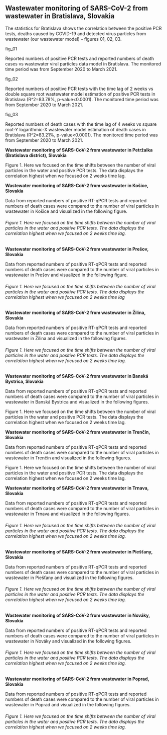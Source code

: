 ## Wastewater monitoring of SARS-CoV-2 from wastewater in Bratislava, Slovakia

The statistics for Bratislava shows the correlation between the positive PCR tests, deaths caused by COVID-19 and detected virus particles from wastewater (our wastewater model) – figures 01, 02, 03.



fig\_01

Reported numbers of positive PCR tests and reported numbers of death cases vs wastewater viral particles data model in Bratislava. The monitored time period was from September 2020 to March 2021.



fig\_02

Reported numbers of positive PCR tests with the time lag of 2 weeks vs double square root wastewater model estimation of positive PCR tests in Bratislava (R^2=83.78%, p-value<0.0001). The monitored time period was from September 2020 to March 2021.



fig\_03

Reported numbers of death cases with the time lag of 4 weeks vs square root-Y logarithmic-X wastewater model estimation of death cases in Bratislava (R^2=83.21%, p-value<0.0001). The monitored time period was from September 2020 to March 2021.

**Wastewater monitoring of SARS-CoV-2 from wastewater in Petržalka (Bratislava district), Slovakia**



Figure 1. Here we focused on the time shifts between the number of viral particles in the water and positive PCR tests. The data displays the correlation highest when we focused on 2 weeks time lag.

**Wastewater monitoring of SARS-CoV-2 from wastewater in Košice, Slovakia**

Data from reported numbers of positive RT-qPCR tests and reported numbers of death cases were compared to the number of viral particles in wastewater in Košice and visualized in the following figure.



###### Figure 1. Here we focused on the time shifts between the number of viral particles in the water and positive PCR tests. The data displays the correlation highest when we focused on 2 weeks time lag.

**Wastewater monitoring of SARS-CoV-2 from wastewater in Prešov, Slovakia**

Data from reported numbers of positive RT-qPCR tests and reported numbers of death cases were compared to the number of viral particles in wastewater in Prešov and visualized in the following figure.



###### Figure 1. Here we focused on the time shifts between the number of viral particles in the water and positive PCR tests. The data displays the correlation highest when we focused on 2 weeks time lag

**Wastewater monitoring of SARS-CoV-2 from wastewater in Žilina, Slovakia**

Data from reported numbers of positive RT-qPCR tests and reported numbers of death cases were compared to the number of viral particles in wastewater in Žilina and visualized in the following figures.



###### Figure 1. Here we focused on the time shifts between the number of viral particles in the water and positive PCR tests. The data displays the correlation highest when we focused on 2 weeks time lag.

**Wastewater monitoring of SARS-CoV-2 from wastewater in Banská Bystrica, Slovakia**

Data from reported numbers of positive RT-qPCR tests and reported numbers of death cases were compared to the number of viral particles in wastewater in Banská Bystrica and visualized in the following figures.



Figure 1. Here we focused on the time shifts between the number of viral particles in the water and positive PCR tests. The data displays the correlation highest when we focused on 2 weeks time lag.

**Wastewater monitoring of SARS-CoV-2 from wastewater in Trenčín, Slovakia**

Data from reported numbers of positive RT-qPCR tests and reported numbers of death cases were compared to the number of viral particles in wastewater in Trenčín and visualized in the following figures.



Figure 1. Here we focused on the time shifts between the number of viral particles in the water and positive PCR tests. The data displays the correlation highest when we focused on 2 weeks time lag.

**Wastewater monitoring of SARS-CoV-2 from wastewater in Trnava, Slovakia**

Data from reported numbers of positive RT-qPCR tests and reported numbers of death cases were compared to the number of viral particles in wastewater in Trnava and visualized in the following figures.



###### Figure 1. Here we focused on the time shifts between the number of viral particles in the water and positive PCR tests. The data displays the correlation highest when we focused on 2 weeks time lag.

**Wastewater monitoring of SARS-CoV-2 from wastewater in Piešťany, Slovakia**

Data from reported numbers of positive RT-qPCR tests and reported numbers of death cases were compared to the number of viral particles in wastewater in Piešťany and visualized in the following figures.



###### Figure 1. Here we focused on the time shifts between the number of viral particles in the water and positive PCR tests. The data displays the correlation highest when we focused on 2 weeks time lag.

**Wastewater monitoring of SARS-CoV-2 from wastewater in Nováky, Slovakia**

Data from reported numbers of positive RT-qPCR tests and reported numbers of death cases were compared to the number of viral particles in wastewater in Nováky and visualized in the following figures.



###### Figure 1. Here we focused on the time shifts between the number of viral particles in the water and positive PCR tests. The data displays the correlation highest when we focused on 2 weeks time lag.

**Wastewater monitoring of SARS-CoV-2 from wastewater in Poprad, Slovakia**

Data from reported numbers of positive RT-qPCR tests and reported numbers of death cases were compared to the number of viral particles in wastewater in Poprad and visualized in the following figures.



###### Figure 1. Here we focused on the time shifts between the number of viral particles in the water and positive PCR tests. The data displays the correlation highest when we focused on 2 weeks time lag.